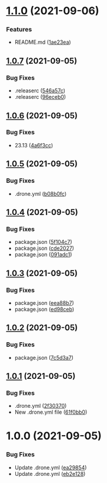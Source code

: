 # [1.1.0](http://gitlab.jassuncao.work/cpha/install-scripts/compare/v1.0.7...v1.1.0) (2021-09-06)


### Features

* README.md ([1ae23ea](http://gitlab.jassuncao.work/cpha/install-scripts/commit/1ae23ea9c35fc718ae40d87b66645e685934e4a7))

## [1.0.7](http://gitlab.jassuncao.work/cpha/install-scripts/compare/v1.0.6...v1.0.7) (2021-09-05)


### Bug Fixes

* .releaserc ([546a57c](http://gitlab.jassuncao.work/cpha/install-scripts/commit/546a57c1d2c06c60151f95e1c15d6228b4be084f))
* .releaserc ([96eceb0](http://gitlab.jassuncao.work/cpha/install-scripts/commit/96eceb071472c624504efad4acf6fa8e1c7d6ad9))

## [1.0.6](http://gitlab.jassuncao.work/cpha/install-scripts/compare/v1.0.5...v1.0.6) (2021-09-05)


### Bug Fixes

* 23.13 ([4a6f3cc](http://gitlab.jassuncao.work/cpha/install-scripts/commit/4a6f3cc4c3ebf9069f47eeba144b0eaabce0f959))

## [1.0.5](http://gitlab.jassuncao.work/cpha/install-scripts/compare/v1.0.4...v1.0.5) (2021-09-05)


### Bug Fixes

* .drone.yml ([b08b0fc](http://gitlab.jassuncao.work/cpha/install-scripts/commit/b08b0fc7b8500d0c757327f572615bd7508a8b29))

## [1.0.4](http://gitlab.jassuncao.work/cpha/install-scripts/compare/v1.0.3...v1.0.4) (2021-09-05)


### Bug Fixes

* package.json ([5f104c7](http://gitlab.jassuncao.work/cpha/install-scripts/commit/5f104c78d044e6d004a7159e7d693099aa85d6ac))
* package.json ([cde2027](http://gitlab.jassuncao.work/cpha/install-scripts/commit/cde2027cee889d6f2801e392e71fcad62975ce55))
* package.json ([091adc1](http://gitlab.jassuncao.work/cpha/install-scripts/commit/091adc1ce0de59aed9d752ece2f4cfe1dfb86098))

## [1.0.3](http://gitlab.jassuncao.work/cpha/install-scripts/compare/v1.0.2...v1.0.3) (2021-09-05)


### Bug Fixes

* package.json ([eea88b7](http://gitlab.jassuncao.work/cpha/install-scripts/commit/eea88b7be003fcf33e0fa35d5a0481d394e9b444))
* package.json ([ed98ceb](http://gitlab.jassuncao.work/cpha/install-scripts/commit/ed98ceb706a17a06adf2e6cb363752522fac2333))

## [1.0.2](http://gitlab.jassuncao.work/cpha/install-scripts/compare/v1.0.1...v1.0.2) (2021-09-05)


### Bug Fixes

* package.json ([7c5d3a7](http://gitlab.jassuncao.work/cpha/install-scripts/commit/7c5d3a712f43201b5efd6c75d731ffaea98de259))

## [1.0.1](http://gitlab.jassuncao.work/cpha/install-scripts/compare/v1.0.0...v1.0.1) (2021-09-05)


### Bug Fixes

* .drone.yml ([2f30370](http://gitlab.jassuncao.work/cpha/install-scripts/commit/2f30370011a3e39b6177b0c89addeef6abd438f6))
* New .drone.yml file ([61f0bb0](http://gitlab.jassuncao.work/cpha/install-scripts/commit/61f0bb0cd6f4a6defbda3ae94107140c32a8a6c4))

# 1.0.0 (2021-09-05)


### Bug Fixes

* Update .drone.yml ([ea29854](http://gitlab.jassuncao.work/cpha/install-scripts/commit/ea29854e25d9dc93a02a67774ff2b4e348ece133))
* Update .drone.yml ([eb2e128](http://gitlab.jassuncao.work/cpha/install-scripts/commit/eb2e128ef0221d6f7f48d4cc67bf70390a923d22))
